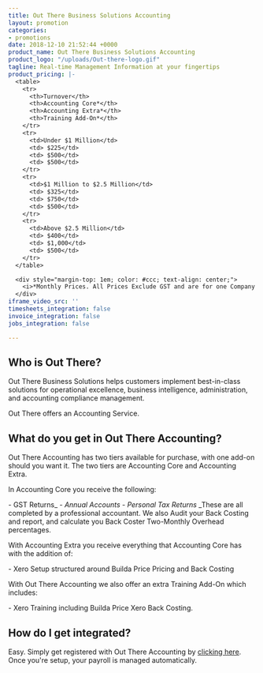 ```yaml
---
title: Out There Business Solutions Accounting
layout: promotion
categories:
- promotions
date: 2018-12-10 21:52:44 +0000
product_name: Out There Business Solutions Accounting
product_logo: "/uploads/Out-there-logo.gif"
tagline: Real-time Management Information at your fingertips
product_pricing: |-
  <table>
    <tr>
      <th>Turnover</th>
      <th>Accounting Core*</th>
      <th>Accounting Extra*</th>
      <th>Training Add-On*</th>
    </tr>
    <tr>
      <td>Under $1 Million</td>
      <td> $225</td>
      <td> $500</td>
      <td> $500</td>
    </tr>
    <tr>
      <td>$1 Million to $2.5 Million</td>
      <td> $325</td>
      <td> $750</td>
      <td> $500</td>
    </tr>
    <tr>
      <td>Above $2.5 Million</td>
      <td> $400</td>
      <td> $1,000</td>
      <td> $500</td>
    </tr>
  </table>

  <div style="margin-top: 1em; color: #ccc; text-align: center;">
    <i>*Monthly Prices. All Prices Exclude GST and are for one Company only</i>
  </div>
iframe_video_src: ''
timesheets_integration: false
invoice_integration: false
jobs_integration: false

---
```

## Who is Out There?

Out There Business Solutions helps customers implement best-in-class solutions for operational excellence, business intelligence, administration, and accounting compliance management.

Out There offers an Accounting Service.

## What do you get in Out There Accounting?

Out There Accounting has two tiers available for purchase, with one add-on should you want it. The two tiers are Accounting Core and Accounting Extra.

In Accounting Core you receive the following:

\- GST Returns_
_- Annual Accounts
\- Personal Tax Returns_
_These are all completed by a professional accountant.
We also Audit your Back Costing and report, and calculate you Back Coster Two-Monthly Overhead percentages.

With Accounting Extra you receive everything that Accounting Core has with the addition of:

\- Xero Setup structured around Builda Price Pricing and Back Costing

With Out There Accounting we also offer an extra Training Add-On which includes:

\- Xero Training including Builda Price Xero Back Costing.

## How do I get integrated?

Easy. Simply get registered with Out There Accounting by [clicking here](#). Once you're setup, your payroll is managed automatically.